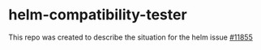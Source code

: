 # helm-compatibility-tester
This repo was created to describe the situation for the helm issue [#11855](https://github.com/helm/helm/issues/11855)

